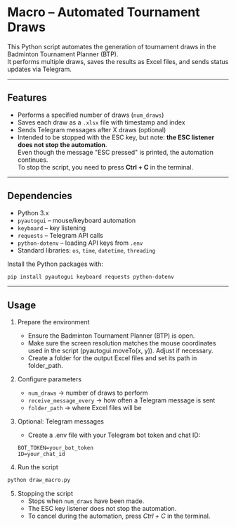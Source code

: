 # Macro – Automated Tournament Draws

This Python script automates the generation of tournament draws in the Badminton Tournament Planner (BTP).  
It performs multiple draws, saves the results as Excel files, and sends status updates via Telegram.

---

## Features

- Performs a specified number of draws (`num_draws`)
- Saves each draw as a `.xlsx` file with timestamp and index
- Sends Telegram messages after X draws (optional)
- Intended to be stopped with the ESC key, but note: **the ESC listener does not stop the automation**.  
  Even though the message "ESC pressed" is printed, the automation continues.  
  To stop the script, you need to press **Ctrl + C** in the terminal.

---

## Dependencies

- Python 3.x
- `pyautogui` – mouse/keyboard automation
- `keyboard` – key listening
- `requests` – Telegram API calls
- `python-dotenv` – loading API keys from `.env`
- Standard libraries: `os`, `time`, `datetime`, `threading`

Install the Python packages with:

```bash
pip install pyautogui keyboard requests python-dotenv
```

---

## Usage

1. Prepare the environment
    - Ensure the Badminton Tournament Planner (BTP) is open.
    - Make sure the screen resolution matches the mouse coordinates used in the script (pyautogui.moveTo(x, y)). Adjust if necessary.
    - Create a folder for the output Excel files and set its path in folder_path.

2. Configure parameters
    - `num_draws` -> number of draws to perform
    - `receive_message_every` -> how often a Telegram message is sent
    - `folder_path` -> where Excel files will be 
    
3. Optional: Telegram messages
    - Create a .env file with your Telegram bot token and chat ID:
     ```env
    BOT_TOKEN=your_bot_token
    ID=your_chat_id
    ```

4. Run the script
```bash
python draw_macro.py
```

5. Stopping the script
    - Stops when `num_draws` have been made.
    - The ESC key listener does not stop the automation.
    - To cancel during the automation, press *Ctrl + C* in the terminal.
